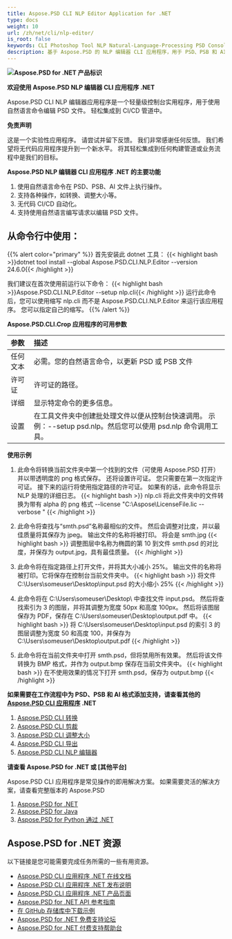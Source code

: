 ```yaml
---
title: Aspose.PSD CLI NLP Editor Application for .NET
type: docs
weight: 10
url: /zh/net/cli/nlp-editor/
is_root: false
keywords: CLI Photoshop Tool NLP Natural-Language-Processing PSD Console C# Library PSD API
description: 基于 Aspose.PSD 的 NLP 编辑器 CLI 应用程序，用于 PSD、PSB 和 AI 文件格式。 无代码 CI/CD 自动化。 支持通过自然语言处理编辑 PSD 文件。 只需用自然语言编写您的请求，即可执行各种操作，如转换、调整大小等。 无需安装 Adobe Photoshop 或 Adobe Illustrator，可在控制台中运行而无需额外代码。
---
```


**![Aspose.PSD for .NET 产品标识](home_1.png)**

**欢迎使用 Aspose.PSD NLP 编辑器 CLI 应用程序 .NET**

Aspose.PSD CLI NLP 编辑器应用程序是一个轻量级控制台实用程序，用于使用自然语言命令编辑 PSD 文件。 轻松集成到 CI/CD 管道中。

**免责声明**

这是一个实验性应用程序。 请尝试并留下反馈。 我们非常感谢任何反馈。 我们希望将无代码应用程序提升到一个新水平。 将其轻松集成到任何构建管道或业务流程中是我们的目标。

**Aspose.PSD NLP 编辑器 CLI 应用程序 .NET 的主要功能**

1. 使用自然语言命令在 PSD、PSB、AI 文件上执行操作。
2. 支持各种操作，如转换、调整大小等。
3. 无代码 CI/CD 自动化。
4. 支持使用自然语言编写请求以编辑 PSD 文件。

## **从命令行中使用：**

{{% alert color="primary" %}}
首先安装此 dotnet 工具：
{{< highlight bash >}}dotnet tool install --global Aspose.PSD.CLI.NLP.Editor --version 24.6.0{{< /highlight >}}

我们建议在首次使用前运行以下命令：
{{< highlight bash >}}Aspose.PSD.CLI.NLP.Editor --setup nlp.cli{{< /highlight >}}
运行此命令后，您可以使用缩写 nlp.cli 而不是 Aspose.PSD.CLI.NLP.Editor 来运行该应用程序。 您可以指定自己的缩写。
{{% /alert %}}

**Aspose.PSD.CLI.Crop 应用程序的可用参数**

| **参数** | **描述**                         |
|:-------------|:----------------------------------------|
| 任何文本     | 必需。您的自然语言命令，以更新 PSD 或 PSB 文件      |
| 许可证      | 许可证的路径。                    |
| 详细      | 显示特定命令的更多信息。 |
| 设置        | 在工具文件夹中创建批处理文件以便从控制台快速调用。 示例：--setup psd.nlp。然后您可以使用 psd.nlp 命令调用工具。 |

**使用示例**

1. 此命令将转换当前文件夹中第一个找到的文件（可使用 Aspose.PSD 打开）并以带透明度的 png 格式保存。 还将设置许可证。 您只需要在第一次指定许可证。 接下来的运行将使用指定路径的许可证。 如果有的话，此命令将显示 NLP 处理的详细日志。
{{< highlight bash >}}
  nlp.cli 将此文件夹中的文件转换为带有 alpha 的 png 格式 --license "C:\Aspose\LicenseFile.lic --verbose "
{{< /highlight >}}

2. 此命令将查找与“smth.psd”名称最相似的文件。 然后会调整对比度，并以最佳质量将其保存为 jpeg。 输出文件的名称将被打印。 将会是 smth.jpg
{{< highlight bash >}}
调整图层中名称为椭圆的第 10 到文件 smth.psd 的对比度，并保存为 output.jpg，具有最佳质量。
{{< /highlight >}}

3. 此命令将在指定路径上打开文件，并将其大小减小 25%。 输出文件的名称将被打印。它将保存在控制台当前文件夹中。
{{< highlight bash >}}
将文件 C:\Users\someuser\Desktop\input.psd 的大小缩小 25%
{{< /highlight >}}

4. 此命令将在 C:\Users\someuser\Desktop\ 中查找文件 input.psd。 然后将查找索引为 3 的图层，并将其调整为宽度 50px 和高度 100px。 然后将该图层保存为 PDF，保存在 C:\Users\someuser\Desktop\output.pdf 中。
{{< highlight bash >}}
将 C:\Users\someuser\Desktop\input.psd 的索引 3 的图层调整为宽度 50 和高度 100，并保存为 C:\Users\someuser\Desktop\output.pdf
 {{< /highlight >}}

 5. 此命令将在当前文件夹中打开 smth.psd，但将禁用所有效果。 然后将该文件转换为 BMP 格式，并作为 output.bmp 保存在当前文件夹中。
 {{< highlight bash >}}
 在不使用效果的情况下打开 smth.psd，保存为 output.bmp
  {{< /highlight >}}

**如果需要在工作流程中为 PSD、PSB 和 AI 格式添加支持，请查看其他的 [Aspose.PSD CLI 应用程序](https://docs.aspose.com/psd/net/cli) .NET**

1. [Aspose.PSD CLI 转换](/psd/zh/net/cli/convert)
2. [Aspose.PSD CLI 剪裁](/psd/zh/net/cli/crop)
3. [Aspose.PSD CLI 调整大小](/psd/zh/net/cli/resize)
4. [Aspose.PSD CLI 导出](/psd/zh/net/cli/export)
5. [Aspose.PSD CLI NLP 编辑器](/psd/zh/net/cli/nlp-editor)

**请查看 Aspose.PSD for .NET 或 [其他平台]**

Aspose.PSD CLI 应用程序是常见操作的即用解决方案。 如果需要灵活的解决方案，请查看完整版本的 Aspose.PSD

1. [Aspose.PSD for .NET](https://releases.aspose.com/psd/net/)
2. [Aspose.PSD for Java](https://releases.aspose.com/psd/java/) 
3. [Aspose.PSD for Python 通过 .NET](https://releases.aspose.com/psd/python-net/)

## **Aspose.PSD for .NET 资源**

以下链接是您可能需要完成任务所需的一些有用资源。

- [Aspose.PSD CLI 应用程序 .NET 在线文档](/psd/zh/net/cli/conversion)
- [Aspose.PSD CLI 应用程序 .NET 发布说明](/psd/zh/net/cli/conversion/release-notes/)
- [Aspose.PSD CLI 应用程序 .NET 产品页面](https://products.aspose.com/psd/net/cli)
- [Aspose.PSD for .NET API 参考指南](https://reference.aspose.com/net/psd)
- [在 GitHub 存储库中下载示例](https://github.com/aspose-psd/CLI-Applications)
- [Aspose.PSD for .NET 免费支持论坛](https://forum.aspose.com/c/psd)
- [Aspose.PSD for .NET 付费支持帮助台](https://helpdesk.aspose.com/)


